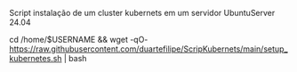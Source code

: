 Script instalação de um cluster kubernets em um servidor UbuntuServer 24.04

cd /home/$USERNAME && wget -qO- https://raw.githubusercontent.com/duartefilipe/ScripKubernets/main/setup_kubernetes.sh | bash
